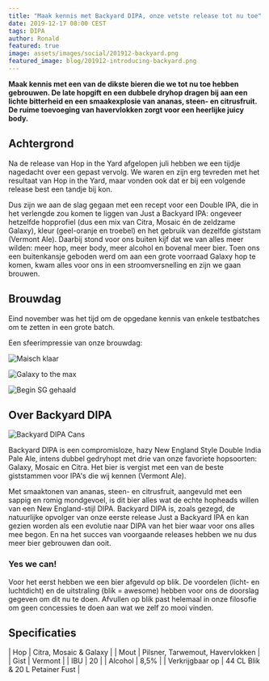 ```yaml
---
title: "Maak kennis met Backyard DIPA, onze vetste release tot nu toe"
date: 2019-12-17 08:00 CEST
tags: DIPA
author: Ronald
featured: true
image: assets/images/social/201912-backyard.png
featured_image: blog/201912-introducing-backyard.png
---
```


__Maak kennis met een van de dikste bieren die we tot nu toe hebben gebrouwen. De late hopgift en een dubbele dryhop dragen bij aan een lichte bitterheid en een smaakexplosie van ananas, steen- en citrusfruit. De ruime toevoeging van havervlokken zorgt voor een heerlijke juicy body.__

## Achtergrond

Na de release van Hop in the Yard afgelopen juli hebben we een tijdje nagedacht over een gepast vervolg. We waren en zijn erg tevreden met het resultaat van Hop in the Yard, maar vonden ook dat er bij een volgende release best een tandje bij kon.

Dus zijn we aan de slag gegaan met een recept voor een Double IPA, die in het verlengde zou komen te liggen van Just a Backyard IPA: ongeveer hetzelfde hopprofiel (dus een mix van Citra, Mosaic én de zeldzame Galaxy), kleur (geel-oranje en troebel) en het gebruik van dezelfde giststam (Vermont Ale). Daarbij stond voor ons buiten kijf dat we van alles meer wilden: meer hop, meer body, meer alcohol en bovenal meer bier. Toen ons een buitenkansje geboden werd om aan een grote voorraad Galaxy hop te komen, kwam alles voor ons in een stroomversnelling en zijn we gaan brouwen.

## Brouwdag

Eind november was het tijd om de opgedane kennis van enkele testbatches om te zetten in een grote batch.

Een sfeerimpressie van onze brouwdag:

![Maisch klaar](/assets/images/blog/201912-brewday-1.jpg)

![Galaxy to the max](/assets/images/blog/201912-brewday-2.jpg)

![Begin SG gehaald](/assets/images/blog/201912-brewday-3.jpg)

## Over Backyard DIPA

![Backyard DIPA Cans](/assets/images/blog/201912-backyard-can.png)

Backyard DIPA is een compromisloze, hazy New England Style Double India Pale Ale, intens dubbel gedryhopt met drie van onze favoriete hopsoorten: Galaxy, Mosaic en Citra. Het bier is vergist met een van de beste giststammen voor IPA's die wij kennen (Vermont Ale).

Met smaaktonen van ananas, steen- en citrusfruit, aangevuld met een sappig en romig mondgevoel, is dit bier alles wat de echte hopheads willen van een New England-stijl DIPA. Backyard DIPA is, zoals gezegd, de natuurlijke opvolger van onze eerste release Just a Backyard IPA en kan gezien worden als een evolutie naar DIPA van het bier waar voor ons alles mee begon. En na het succes van voorgaande releases hebben we nu dus meer bier gebrouwen dan ooit.

### Yes we can!

Voor het eerst hebben we een bier afgevuld op blik. De voordelen (licht- en luchtdicht) en de uitstraling (blik = awesome) hebben voor ons de doorslag gegeven om dit nu te doen. Afvullen op blik past helemaal in onze filosofie om geen concessies te doen aan wat we zelf zo mooi vinden.

## Specificaties

| Hop         | Citra, Mosaic & Galaxy          |
| Mout        | Pilsner, Tarwemout, Havervlokken    |
| Gist        | Vermont                     |
| IBU         | 20                             |
| Alcohol         | 8,5%                            |
| Verkrijgbaar op | 44 CL Blik & 20 L Petainer Fust |
